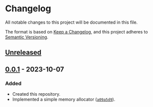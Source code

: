 # Changelog
All notable changes to this project will be documented in this file.

The format is based on [Keep a Changelog](https://keepachangelog.com/en/1.0.0/),
and this project adheres to [Semantic Versioning](https://semver.org/spec/v2.0.0.html).

## [Unreleased]

## [0.0.1] - 2023-10-07

### Added
- Created this repository.
- Implemented a simple memory allocator ([`a09a5d9`](https://github.com/warriors-life/memory-allocator/commit/a09a5d97d18e7403219ac67133f44fbb31d78c34)).

[Unreleased]: https://github.com/warriors-life/memory-allocator/compare/v0.0.1...HEAD
[0.0.1]: https://github.com/warriors-life/memory-allocator/releases/tag/v0.0.1
